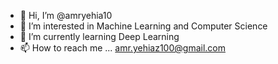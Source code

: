 - 👋 Hi, I’m @amryehia10
- 👀 I’m interested in Machine Learning and Computer Science
- 🌱 I’m currently learning Deep Learning
- 📫 How to reach me ... amr.yehiaz100@gmail.com

<!---
amryehia10/amryehia10 is a ✨ special ✨ repository because its `README.md` (this file) appears on your GitHub profile.
You can click the Preview link to take a look at your changes.
--->
